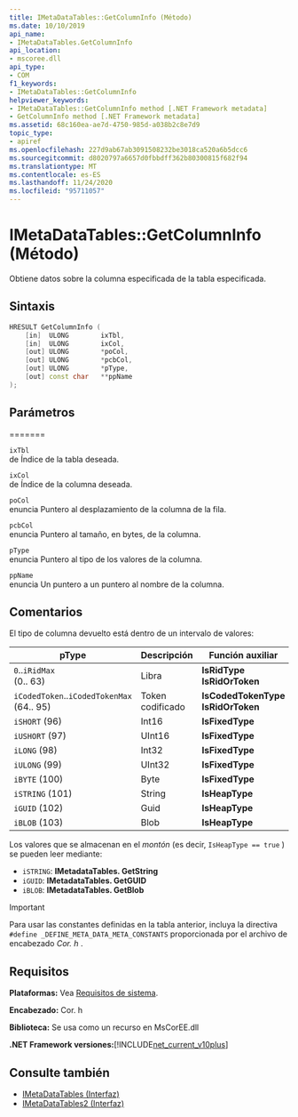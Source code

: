 ```yaml
---
title: IMetaDataTables::GetColumnInfo (Método)
ms.date: 10/10/2019
api_name:
- IMetaDataTables.GetColumnInfo
api_location:
- mscoree.dll
api_type:
- COM
f1_keywords:
- IMetaDataTables::GetColumnInfo
helpviewer_keywords:
- IMetaDataTables::GetColumnInfo method [.NET Framework metadata]
- GetColumnInfo method [.NET Framework metadata]
ms.assetid: 68c160ea-ae7d-4750-985d-a038b2c8e7d9
topic_type:
- apiref
ms.openlocfilehash: 227d9ab67ab3091508232be3018ca520a6b5dcc6
ms.sourcegitcommit: d8020797a6657d0fbbdff362b80300815f682f94
ms.translationtype: MT
ms.contentlocale: es-ES
ms.lasthandoff: 11/24/2020
ms.locfileid: "95711057"
---
```

# <a name="imetadatatablesgetcolumninfo-method"></a>IMetaDataTables::GetColumnInfo (Método)

Obtiene datos sobre la columna especificada de la tabla especificada.  
  
## <a name="syntax"></a>Sintaxis  
  
```cpp  
HRESULT GetColumnInfo (
    [in]  ULONG        ixTbl,  
    [in]  ULONG        ixCol,  
    [out] ULONG        *poCol,  
    [out] ULONG        *pcbCol,  
    [out] ULONG        *pType,  
    [out] const char   **ppName  
);  
```  
  
## <a name="parameters"></a>Parámetros

=======

 `ixTbl`  
 de Índice de la tabla deseada.  
  
 `ixCol`  
 de Índice de la columna deseada.  
  
 `poCol`  
 enuncia Puntero al desplazamiento de la columna de la fila.  
  
 `pcbCol`  
 enuncia Puntero al tamaño, en bytes, de la columna.  
  
 `pType`  
 enuncia Puntero al tipo de los valores de la columna.  
  
 `ppName`  
 enuncia Un puntero a un puntero al nombre de la columna.  

## <a name="remarks"></a>Comentarios

El tipo de columna devuelto está dentro de un intervalo de valores:

| pType                    | Descripción   | Función auxiliar                   |
|--------------------------|---------------|-----------------------------------|
| `0`..`iRidMax`<br>(0.. 63)   | Libra           | **IsRidType**<br>**IsRidOrToken** |
| `iCodedToken`..`iCodedTokenMax`<br>(64.. 95) | Token codificado | **IsCodedTokenType** <br>**IsRidOrToken** |
| `iSHORT` (96)            | Int16         | **IsFixedType**                   |
| `iUSHORT` (97)           | UInt16        | **IsFixedType**                   |
| `iLONG` (98)             | Int32         | **IsFixedType**                   |
| `iULONG` (99)            | UInt32        | **IsFixedType**                   |
| `iBYTE` (100)            | Byte          | **IsFixedType**                   |
| `iSTRING` (101)          | String        | **IsHeapType**                    |
| `iGUID` (102)            | Guid          | **IsHeapType**                    |
| `iBLOB` (103)            | Blob          | **IsHeapType**                    |

Los valores que se almacenan en el *montón* (es decir, `IsHeapType == true` ) se pueden leer mediante:

- `iSTRING`: **IMetadataTables. GetString**
- `iGUID`: **IMetadataTables. GetGUID**
- `iBLOB`: **IMetadataTables. GetBlob**

> [!IMPORTANT]
> Para usar las constantes definidas en la tabla anterior, incluya la directiva `#define _DEFINE_META_DATA_META_CONSTANTS` proporcionada por el archivo de encabezado *Cor. h* .

## <a name="requirements"></a>Requisitos  

 **Plataformas:** Vea [Requisitos de sistema](../../get-started/system-requirements.md).  
  
 **Encabezado:** Cor. h  
  
 **Biblioteca:** Se usa como un recurso en MsCorEE.dll  
  
 **.NET Framework versiones:**[!INCLUDE[net_current_v10plus](../../../../includes/net-current-v10plus-md.md)]  
  
## <a name="see-also"></a>Consulte también

- [IMetaDataTables (Interfaz)](imetadatatables-interface.md)
- [IMetaDataTables2 (Interfaz)](imetadatatables2-interface.md)
